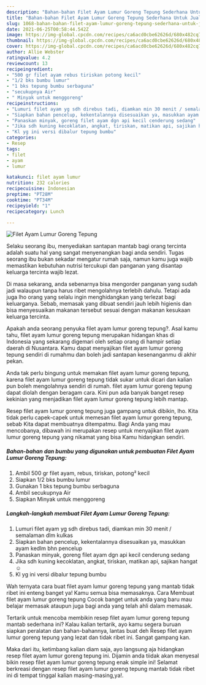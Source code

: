 ```yaml
---
description: "Bahan-bahan Filet Ayam Lumur Goreng Tepung Sederhana Untuk Jualan"
title: "Bahan-bahan Filet Ayam Lumur Goreng Tepung Sederhana Untuk Jualan"
slug: 1068-bahan-bahan-filet-ayam-lumur-goreng-tepung-sederhana-untuk-jualan
date: 2021-06-25T00:58:44.542Z
image: https://img-global.cpcdn.com/recipes/ca6acd0cbe62626d/680x482cq70/filet-ayam-lumur-goreng-tepung-foto-resep-utama.jpg
thumbnail: https://img-global.cpcdn.com/recipes/ca6acd0cbe62626d/680x482cq70/filet-ayam-lumur-goreng-tepung-foto-resep-utama.jpg
cover: https://img-global.cpcdn.com/recipes/ca6acd0cbe62626d/680x482cq70/filet-ayam-lumur-goreng-tepung-foto-resep-utama.jpg
author: Allie Webster
ratingvalue: 4.2
reviewcount: 13
recipeingredient:
- "500 gr filet ayam rebus tiriskan potong kecil"
- "1/2 bks bumbu lumur"
- "1 bks tepung bumbu serbaguna"
- "secukupnya Air"
- " Minyak untuk menggoreng"
recipeinstructions:
- "Lumuri filet ayam yg sdh direbus tadi, diamkan min 30 menit / semalaman dlm kulkas"
- "Siapkan bahan pencelup, kekentalannya disesuaikan ya, masukkan ayam kedlm bhn pencelup"
- "Panaskan minyak, goreng filet ayam dgn api kecil cenderung sedang"
- "Jika sdh kuning kecoklatan, angkat, tiriskan, matikan api, sajikan hangat☺"
- "Kl yg ini versi dibalur tepung bumbu"
categories:
- Resep
tags:
- filet
- ayam
- lumur

katakunci: filet ayam lumur 
nutrition: 232 calories
recipecuisine: Indonesian
preptime: "PT28M"
cooktime: "PT34M"
recipeyield: "1"
recipecategory: Lunch

---
```



![Filet Ayam Lumur Goreng Tepung](https://img-global.cpcdn.com/recipes/ca6acd0cbe62626d/680x482cq70/filet-ayam-lumur-goreng-tepung-foto-resep-utama.jpg)

Selaku seorang ibu, menyediakan santapan mantab bagi orang tercinta adalah suatu hal yang sangat menyenangkan bagi anda sendiri. Tugas seorang ibu bukan sekadar mengatur rumah saja, namun kamu juga wajib memastikan kebutuhan nutrisi tercukupi dan panganan yang disantap keluarga tercinta wajib lezat.

Di masa  sekarang, anda sebenarnya bisa mengorder panganan yang sudah jadi walaupun tanpa harus ribet mengolahnya terlebih dahulu. Tetapi ada juga lho orang yang selalu ingin menghidangkan yang terlezat bagi keluarganya. Sebab, memasak yang dibuat sendiri jauh lebih higienis dan bisa menyesuaikan makanan tersebut sesuai dengan makanan kesukaan keluarga tercinta. 



Apakah anda seorang penyuka filet ayam lumur goreng tepung?. Asal kamu tahu, filet ayam lumur goreng tepung merupakan hidangan khas di Indonesia yang sekarang digemari oleh setiap orang di hampir setiap daerah di Nusantara. Kamu dapat menyajikan filet ayam lumur goreng tepung sendiri di rumahmu dan boleh jadi santapan kesenanganmu di akhir pekan.

Anda tak perlu bingung untuk memakan filet ayam lumur goreng tepung, karena filet ayam lumur goreng tepung tidak sukar untuk dicari dan kalian pun boleh mengolahnya sendiri di rumah. filet ayam lumur goreng tepung dapat diolah dengan beragam cara. Kini pun ada banyak banget resep kekinian yang menjadikan filet ayam lumur goreng tepung lebih mantap.

Resep filet ayam lumur goreng tepung juga gampang untuk dibikin, lho. Kita tidak perlu capek-capek untuk memesan filet ayam lumur goreng tepung, sebab Kita dapat membuatnya ditempatmu. Bagi Anda yang mau mencobanya, dibawah ini merupakan resep untuk menyajikan filet ayam lumur goreng tepung yang nikamat yang bisa Kamu hidangkan sendiri.

<!--inarticleads1-->

##### Bahan-bahan dan bumbu yang digunakan untuk pembuatan Filet Ayam Lumur Goreng Tepung:

1. Ambil 500 gr filet ayam, rebus, tiriskan, potong² kecil
1. Siapkan 1/2 bks bumbu lumur
1. Gunakan 1 bks tepung bumbu serbaguna
1. Ambil secukupnya Air
1. Siapkan  Minyak untuk menggoreng




<!--inarticleads2-->

##### Langkah-langkah membuat Filet Ayam Lumur Goreng Tepung:

1. Lumuri filet ayam yg sdh direbus tadi, diamkan min 30 menit / semalaman dlm kulkas
1. Siapkan bahan pencelup, kekentalannya disesuaikan ya, masukkan ayam kedlm bhn pencelup
1. Panaskan minyak, goreng filet ayam dgn api kecil cenderung sedang
1. Jika sdh kuning kecoklatan, angkat, tiriskan, matikan api, sajikan hangat☺
1. Kl yg ini versi dibalur tepung bumbu




Wah ternyata cara buat filet ayam lumur goreng tepung yang mantab tidak ribet ini enteng banget ya! Kamu semua bisa memasaknya. Cara Membuat filet ayam lumur goreng tepung Cocok banget untuk anda yang baru mau belajar memasak ataupun juga bagi anda yang telah ahli dalam memasak.

Tertarik untuk mencoba membikin resep filet ayam lumur goreng tepung mantab sederhana ini? Kalau kalian tertarik, ayo kamu segera buruan siapkan peralatan dan bahan-bahannya, lantas buat deh Resep filet ayam lumur goreng tepung yang lezat dan tidak ribet ini. Sangat gampang kan. 

Maka dari itu, ketimbang kalian diam saja, ayo langsung aja hidangkan resep filet ayam lumur goreng tepung ini. Dijamin anda tiidak akan menyesal bikin resep filet ayam lumur goreng tepung enak simple ini! Selamat berkreasi dengan resep filet ayam lumur goreng tepung mantab tidak ribet ini di tempat tinggal kalian masing-masing,ya!.


